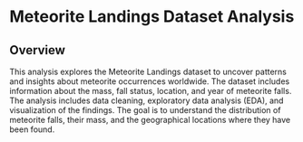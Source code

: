 # Meteorite Landings Dataset Analysis

## Overview

This analysis explores the Meteorite Landings dataset to uncover patterns and insights about meteorite occurrences worldwide. The dataset includes information about the mass, fall status, location, and year of meteorite falls. The analysis includes data cleaning, exploratory data analysis (EDA), and visualization of the findings. The goal is to understand the distribution of meteorite falls, their mass, and the geographical locations where they have been found.
